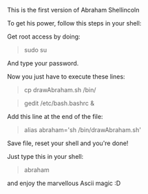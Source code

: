 This is the first version of Abraham Shellincoln

To get his power, follow this steps in your shell:

Get root access by doing:

> sudo su

And type your password.

Now you just have to execute these lines:

> cp drawAbraham.sh /bin/

> gedit /etc/bash.bashrc &

Add this line at the end of the file:

> alias abraham='sh /bin/drawAbraham.sh'

Save file, reset your shell and you're done!

Just type this in your shell:

> abraham

and enjoy the marvellous Ascii magic :D
